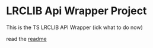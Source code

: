 # LRCLIB Api Wrapper Project

This is the TS LRCLIB API Wrapper (idk what to do now)

read the [readme](/packages/lrclib-api/)